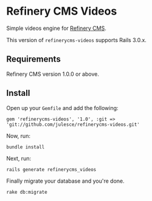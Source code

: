# Refinery CMS Videos

Simple videos engine for [Refinery CMS](http://refinerycms.com). 

This version of `refinerycms-videos` supports Rails 3.0.x.

## Requirements

Refinery CMS version 1.0.0 or above.

## Install

Open up your ``Gemfile`` and add the following:

    gem 'refinerycms-videos', '1.0', :git => 'git://github.com/julesce/refinerycms-videos.git'

Now, run:

    bundle install

Next, run:

    rails generate refinerycms_videos

Finally migrate your database and you're done.

    rake db:migrate